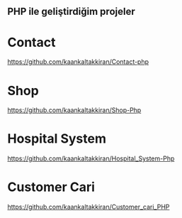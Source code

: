 ## PHP ile geliştirdiğim projeler

# Contact
https://github.com/kaankaltakkiran/Contact-php

# Shop
https://github.com/kaankaltakkiran/Shop-Php

# Hospital System
https://github.com/kaankaltakkiran/Hospital_System-Php

# Customer Cari
https://github.com/kaankaltakkiran/Customer_cari_PHP



